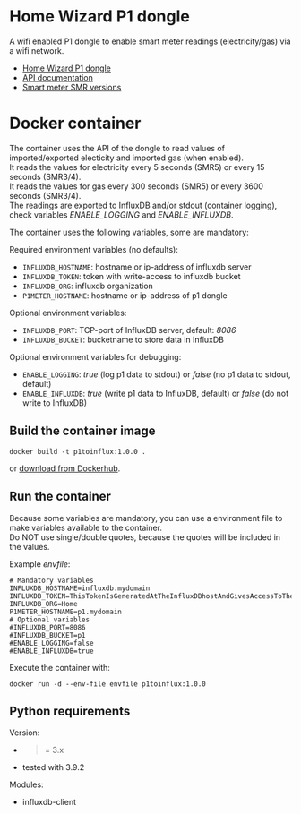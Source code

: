 # Home Wizard P1 dongle

A wifi enabled P1 dongle to enable smart meter readings (electricity/gas) via a wifi network.  

- [Home Wizard P1 dongle](https://www.homewizard.com/nl/p1-meter/)
- [API documentation](https://homewizard-energy-api.readthedocs.io/)
- [Smart meter SMR versions](https://helpdesk.homewizard.com/nl/articles/5935311-werkt-de-p1-meter-met-mijn-slimme-meter)

# Docker container

The container uses the API of the dongle to read values of imported/exported electicity and
imported gas (when enabled).  
It reads the values for electricity every 5 seconds (SMR5) or every 15 seconds (SMR3/4).  
It reads the values for gas every 300 seconds (SMR5) or every 3600 seconds (SMR3/4).  
The readings are exported to InfluxDB and/or stdout (container logging), check variables *ENABLE_LOGGING* and *ENABLE_INFLUXDB*.  

The container uses the following variables, some are mandatory:  

Required environment variables (no defaults):  
- `INFLUXDB_HOSTNAME`: hostname or ip-address of influxdb server
- `INFLUXDB_TOKEN`: token with write-access to influxdb bucket
- `INFLUXDB_ORG`: influxdb organization
- `P1METER_HOSTNAME`: hostname or ip-address of p1 dongle

Optional environment variables:  
- `INFLUXDB_PORT`: TCP-port of InfluxDB server, default: *8086*
- `INFLUXDB_BUCKET`: bucketname to store data in InfluxDB

Optional environment variables for debugging:  
- `ENABLE_LOGGING`: *true* (log p1 data to stdout) or *false* (no p1 data to stdout, default)
- `ENABLE_INFLUXDB`: *true* (write p1 data to InfluxDB, default) or *false* (do not write to InfluxDB)

## Build the container image

```
docker build -t p1toinflux:1.0.0 .
```

or [download from Dockerhub](https://hub.docker.com/repository/docker/jaccol/p1toinflux/general).  

## Run the container

Because some variables are mandatory, you can use a environment file to make
variables available to the container.  
Do NOT use single/double quotes, because the quotes will be included in the values.  

Example *envfile*:
```
# Mandatory variables
INFLUXDB_HOSTNAME=influxdb.mydomain
INFLUXDB_TOKEN=ThisTokenIsGeneratedAtTheInfluxDBhostAndGivesAccessToTheBucketToStoreP1Data
INFLUXDB_ORG=Home
P1METER_HOSTNAME=p1.mydomain
# Optional variables
#INFLUXDB_PORT=8086
#INFLUXDB_BUCKET=p1
#ENABLE_LOGGING=false
#ENABLE_INFLUXDB=true
```

Execute the container with:
```
docker run -d --env-file envfile p1toinflux:1.0.0
```

## Python requirements

Version:  
- >= 3.x
- tested with 3.9.2

Modules:
- influxdb-client
